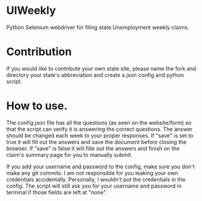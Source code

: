 # UIWeekly
Python Selenium webdriver for filing state Unemployment weekly claims.

# Contribution
If you would like to contribute your own state site, please name the fork and directory your state's abbreviation and create a json config and python script.

# How to use.
The config.json file has all the questions (as seen on the website/form) so that the script can verify it is answering the correct questions. The answer should be changed each week to your proper responses. If "save" is set to true it will fill out the answers and save the document before closing the browser. If "save" is false it will fille out the answers and finish on the claim's summary page for you to manually submit.

If you add your username and password to the config, make sure you don't make any git commits. I am not responsible for you leaking your own credentials accidentally. Personally, I wouldn't put the credentials in the config. The script will still ask you for your username and password in terminal if those fields are left at "none".
